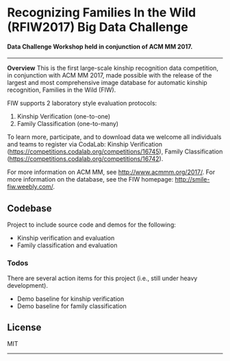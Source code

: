 # Recognizing Families In the Wild (RFIW2017) Big Data Challenge
#### Data Challenge Workshop held in conjunction of ACM MM 2017.
-----------
**Overview**
This is the first large-scale kinship recognition data competition, in conjunction with ACM MM 2017, made possible with the release of the largest and most comprehensive image database for automatic kinship recognition, Families in the Wild (FIW).

FIW supports 2 laboratory style evaluation protocols:
1. Kinship Verification (one-to-one)
2. Family Classification (one-to-many)  
                       
To learn more, participate, and to download data we welcome all individuals and teams to register via CodaLab: Kinship Verification (https://competitions.codalab.org/competitions/16745), Family Classification (https://competitions.codalab.org/competitions/16742).

For more information on ACM MM, see http://www.acmmm.org/2017/.
For more information on the database, see the FIW homepage: http://smile-fiw.weebly.com/.
## Codebase
Project to include source code and demos for the following:

- Kinship verification and evaluation
- Family classification and evaluation

### Todos
There are several action items for this project (i.e., still under heavy development).

 - Demo baseline for kinship verification
 - Demo baseline for family classification

License
----

MIT

-----------
